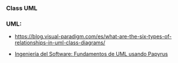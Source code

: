 ### Class UML

### UML:
- https://blog.visual-paradigm.com/es/what-are-the-six-types-of-relationships-in-uml-class-diagrams/

- [Ingeniería del Software: Fundamentos de UML usando Papyrus](https://www.udemy.com/course/ingenieria-del-software-fundamentos-de-uml-usando-papyrus/learn/lecture/30833780?start=11#overview)